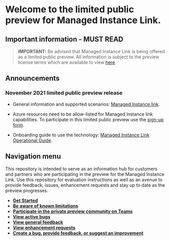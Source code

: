 
# Welcome to the limited public preview for Managed Instance Link.

## Important information - MUST READ

> **IMPORTANT:** Be advised that Managed Instance Link is being offered as a limited public preview. All information is subject to the preview license terms which are available to view [here](https://aka.ms/mipg-preview-terms).

## Announcements

### November 2021 limited public preview release

- General information and supported scenarios: [Managed Instance link](https://docs.microsoft.com/azure/azure-sql/managed-instance/link-feature).

- Azure resources need to be allow-listed for Managed Instance link capabilities. To participate in this limited public preview use the [sign-up form](https://aka.ms/mi-link-signup).

- Onboarding guide to use the technology: [Managed Instance Link Operational Guide](https://aka.ms/mi-link-operational-guide).

## Navigation menu

This repository is intended to serve as an information hub for customers and partners who are participating in the preview for the Managed Instance Link. Use this repository for evaluation instructions as well as an avenue to provide feedback, issues, enhancement requests and stay up to date as the preview progresses.

- [**Get Started**](#get-started)
- [**Be aware of known limitations**](#known-limitations)
- [**Participate in the private preview community on Teams**](#questions)
- [**View active bugs**](https://github.com/microsoft/Hybrid-link-for-Azure-SQL-Managed-Instance/issues)
- [**View general feedback**](https://github.com/microsoft/Hybrid-link-for-Azure-SQL-Managed-Instance/labels/feedback)
- [**View enhancement requests**](https://github.com/microsoft/Hybrid-link-for-Azure-SQL-Managed-Instance/labels/enhancement)
- [**Create a bug, provide feedback, or suggest an improvement**](https://github.com/microsoft/Hybrid-link-for-Azure-SQL-Managed-Instance/issues/new)

